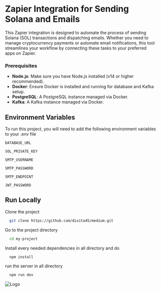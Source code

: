 
# Zapier Integration for Sending Solana and Emails
This Zapier integration is designed to automate the process of sending Solana (SOL) transactions and dispatching emails. Whether you need to manage cryptocurrency payments or automate email notifications, this tool streamlines your workflow by connecting these tasks to your preferred apps on Zapier.




### Prerequisites

- **Node.js**: Make sure you have Node.js installed (v14 or higher recommended).
- **Docker**: Ensure Docker is installed and running for database and Kafka setup.
- **PostgreSQL**: A PostgreSQL instance managed via Docker.
- **Kafka**: A Kafka instance managed via Docker.



## Environment Variables

To run this project, you will need to add the following environment variables to your .env file

`DATABASE_URL`

`SOL_PRIVATE_KEY`

`SMTP_USERNAME`

`SMTP_PASSWORD`

`SMTP_ENDPOINT`

`JWT_PASSWORD`




## Run Locally

Clone the project

```bash
  git clone https://github.com/dixita45/medium.git
```

Go to the project directory

```bash
  cd my-project
```
Install every needed dependencies in all directory and do

```bash
  npm install
```

run the server in all directory

```bash
  npm run dev
```


![Logo](https://cdn.freelogovectors.net/wp-content/uploads/2024/03/zapier-logo-freelogovectors.net_.png)

